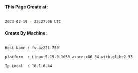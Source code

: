 
   
#### This Page Create at:

```bash

2023-02-19 - 22:27:06 UTC

```

#### Create By Machine:

```bash

Host Name : fv-az221-750

platform  : Linux-5.15.0-1033-azure-x86_64-with-glibc2.35

Ip Local  : 10.1.0.44

```

